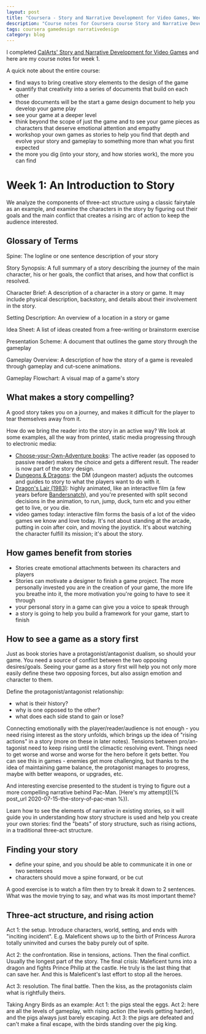 ```yaml
---
layout: post
title: "Coursera - Story and Narrative Development for Video Games, Week 1"
description: "Course notes for Coursera course Story and Narrative Development for Video Games, Week 1"
tags: coursera gamedesign narrativedesign
category: blog
---
```


I completed [CalArts' Story and Narrative Development for Video Games](https://www.coursera.org/learn/video-game-story) and here are my course notes for week 1.

A quick note about the entire course: 

- find ways to bring creative story elements to the design of the game
- quantify that creativity into a series of documents that build on each other
- those documents will be the start a game design document to help you develop your game play
- see your game at a deeper level
- think beyond the scope of just the game and to see your game pieces as characters that deserve emotional attention and empathy
- workshop your own games as stories to help you find that depth and evolve your story and gameplay to something more than what you first expected
- the more you dig (into your story, and how stories work), the more you can find

# Week 1: An Introduction to Story

We analyze the components of three-act structure using a classic fairytale as an example, and examine the characters in the story by figuring out their goals and the main conflict that creates a rising arc of action to keep the audience interested.

## Glossary of Terms

Spine: The logline or one sentence description of your story

Story Synopsis: A full summary of a story describing the journey of the main character, his or her goals, the conflict that arises, and how that conflict is resolved.

Character Brief: A description of a character in a story or game. It may include physical description, backstory, and details about their involvement in the story.

Setting Description: An overview of a location in a story or game

Idea Sheet: A list of ideas created from a free-writing or brainstorm exercise

Presentation Scheme: A document that outlines the game story through the gameplay

Gameplay Overview: A description of how the story of a game is revealed through gameplay and cut-scene animations.

Gameplay Flowchart: A visual map of a game's story

## What makes a story compelling?

A good story takes you on a journey, and makes it difficult for the player to tear themselves away from it.

How do we bring the reader into the story in an active way? We look at some examples, all the way from printed, static media progressing through to electronic media:

- [Choose-your-Own-Adventure books](https://en.wikipedia.org/wiki/Choose_Your_Own_Adventure): The active reader (as opposed to passive reader) makes the choice and gets a different result. The reader is now part of the story design.
- [Dungeons & Dragons](https://en.wikipedia.org/wiki/Dungeons_%26_Dragons): the DM (dungeon master) adjusts the outcomes and guides to story to what the players want to do with it.
- [Dragon's Lair (1983)](https://en.wikipedia.org/wiki/Dragon%27s_Lair_(1983_video_game)): highly animated, like an interactive film (a few years before [Bandersnatch](https://en.wikipedia.org/wiki/Black_Mirror:_Bandersnatch)), and you're presented with split second decisions in the animation, to run, jump, duck, turn etc and you either get to live, or you die.
- video games today: interactive film forms the basis of a lot of the video games we know and love today. It's not about standing at the arcade, putting in coin after coin, and moving the joystick. It's about watching the character fulfill its mission; it's about the story.

## How games benefit from stories

- Stories create emotional attachments between its characters and players
- Stories can motivate a designer to finish a game project. The more personally invested you are in the creation of your game, the more life you breathe into it, the more motivation you're going to have to see it through
- your personal story in a game can give you a voice to speak through
- a story is going to help you build a framework for your game, start to finish

## How to see a game as a story first

Just as book stories have a protagonist/antagonist dualism, so should your game. You need a source of conflict between the two opposing desires/goals. Seeing your game as a story first will help you not only more easily define these two opposing forces, but also assign emotion and character to them.

Define the protagonist/antagonist relationship:
- what is their history?
- why is one opposed to the other?
- what does each side stand to gain or lose?

Connecting emotionally with the player/reader/audience is not enough - you need rising interest as the story unfolds, which brings up the idea of "rising actions" in a story (more on these in later notes). Tensions between pro/an-tagonist need to keep rising until the climactic resolving event. Things need to get worse and worse and worse for the hero before it gets better. You can see this in games - enemies get more challenging, but thanks to the idea of maintaining game balance, the protagonist manages to progress, maybe with better weapons, or upgrades, etc.

And interesting exercise presented to the student is trying to figure out a more compelling narrative behind Pac-Man. [Here's my attempt]({% post_url 2020-07-15-the-story-of-pac-man %}).


Learn how to see the elements of narrative in existing stories, so it will guide you in understanding how story structure is used and help you create your own stories: find the "beats" of story structure, such as rising actions, in a traditional three-act structure.

## Finding your story

- define your spine, and you should be able to communicate it in one or two sentences
- characters should move a spine forward, or be cut

A good exercise is to watch a film then try to break it down to 2 sentences. What was the movie trying to say, and what was its most important theme?

## Three-act structure, and rising action

Act 1: the setup. Introduce characters, world, setting, and ends with "inciting incident". E.g. Maleficent shows up to the birth of Princess Aurora totally uninvited and curses the baby purely out of spite.

Act 2: the confrontation. Rise in tensions, actions. Then the final conflict. Usually the longest part of the story. The final crisis: Maleficent turns into a dragon and fights Prince Philip at the castle. He truly is the last thing that can save her. And this is Maleficent's last effort to stop all the heroes.

Act 3: resolution. The final battle. Then the kiss, as the protagonists claim what is rightfully theirs.

Taking Angry Birds as an example: Act 1: the pigs steal the eggs. Act 2: here are all the levels of gameplay, with rising action (the levels getting harder), and the pigs always just barely escaping. Act 3: the pigs are defeated and can't make a final escape, with the birds standing over the pig king.
